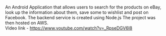 An Android Application that allows users to search for the products on eBay, look up the information about them, save some to wishlist and post on Facebook. The backend service is created using Node.js
The project was then hosted on AWS.<br>
Video link - https://www.youtube.com/watch?v=_RpseDGV6I8
